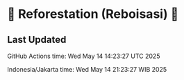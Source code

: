 
# 🌳 Reforestation (Reboisasi) 🌲

## Last Updated

GitHub Actions time: Wed May 14 14:23:27 UTC 2025

Indonesia/Jakarta time: Wed May 14 21:23:27 WIB 2025
